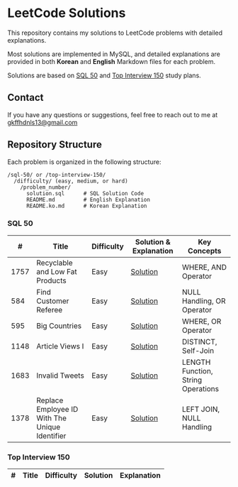 # LeetCode Solutions

This repository contains my solutions to LeetCode problems with detailed explanations.

Most solutions are implemented in MySQL, and detailed explanations are provided in both **Korean** and **English** Markdown files for each problem.

Solutions are based on [SQL 50](https://leetcode.com/studyplan/top-sql-50/) and [Top Interview 150](https://leetcode.com/studyplan/top-interview-150/) study plans.

## Contact

If you have any questions or suggestions, feel free to reach out to me at gkffhdnls13@gmail.com

## Repository Structure

Each problem is organized in the following structure:

```
/sql-50/ or /top-interview-150/
  /difficulty/ (easy, medium, or hard)
    /problem_number/
      solution.sql      # SQL Solution Code
      README.md         # English Explanation
      README.ko.md      # Korean Explanation
```

### SQL 50

| #    | Title                                          | Difficulty | Solution & Explanation          | Key Concepts                       |
| ---- | ---------------------------------------------- | ---------- | ------------------------------- | ---------------------------------- |
| 1757 | Recyclable and Low Fat Products                | Easy       | [Solution](./sql-50/eazy/1757/) | WHERE, AND Operator                |
| 584  | Find Customer Referee                          | Easy       | [Solution](./sql-50/easy/584/)  | NULL Handling, OR Operator         |
| 595  | Big Countries                                  | Easy       | [Solution](./sql-50/easy/595/)  | WHERE, OR Operator                 |
| 1148 | Article Views I                                | Easy       | [Solution](./sql-50/eazy/1148/) | DISTINCT, Self-Join                |
| 1683 | Invalid Tweets                                 | Easy       | [Solution](./sql-50/eazy/1683/) | LENGTH Function, String Operations |
| 1378 | Replace Employee ID With The Unique Identifier | Easy       | [Solution](./sql-50/eazy/1378/) | LEFT JOIN, NULL Handling           |

### Top Interview 150

| #   | Title | Difficulty | Solution | Explanation |
| --- | ----- | ---------- | -------- | ----------- |
